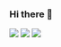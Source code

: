 ### Hi there 👋

<img src="https://img.shields.io/badge/Scss-green?style=flat&logo=Sass&logoColor=232F3E"/>
<img src="https://img.shields.io/badge/amazonaws-black?style=flat&logo=amazonaws&logoColor=white"/>
<img src="https://img.shields.io/badge/Python-3776AB?style=flat&logo=python&logoColor=3776AB"/>



<!--
**ARProxy/ARProxy** is a ✨ _special_ ✨ repository because its `README.md` (this file) appears on your GitHub profile.

Here are some ideas to get you started:

- 🔭 I’m currently working on ...
- 🌱 I’m currently learning ...
- 👯 I’m looking to collaborate on ...
- 🤔 I’m looking for help with ...
- 💬 Ask me about ...
- 📫 How to reach me: ...
- 😄 Pronouns: ...
- ⚡ Fun fact: ...
-->
